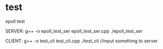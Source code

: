 test
====
epoll test

SERVER:
g++ -o epoll_test_ser epoll_test_ser.cpp
./epoll_test_ser

CLIENT:
g++ -o test_cli test_cli.cpp
./test_cli
//input something to server
